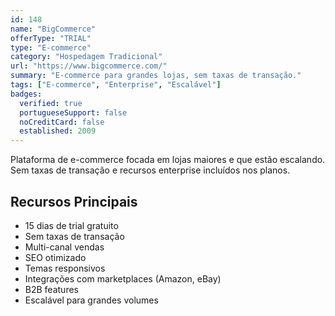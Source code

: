 ```yaml
---
id: 148
name: "BigCommerce"
offerType: "TRIAL"
type: "E-commerce"
category: "Hospedagem Tradicional"
url: "https://www.bigcommerce.com/"
summary: "E-commerce para grandes lojas, sem taxas de transação."
tags: ["E-commerce", "Enterprise", "Escalável"]
badges:
  verified: true
  portugueseSupport: false
  noCreditCard: false
  established: 2009
---
```


Plataforma de e-commerce focada em lojas maiores e que estão escalando. Sem taxas de transação e recursos enterprise incluídos nos planos.

## Recursos Principais

- 15 dias de trial gratuito
- Sem taxas de transação
- Multi-canal vendas
- SEO otimizado
- Temas responsivos
- Integrações com marketplaces (Amazon, eBay)
- B2B features
- Escalável para grandes volumes
